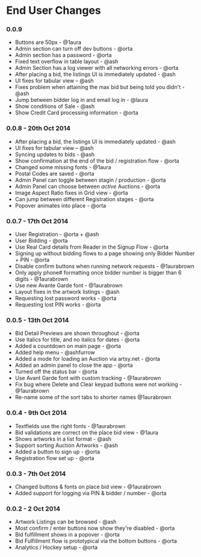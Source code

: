 # End User Changes

### 0.0.9 

* Buttons are 50px - @1aura
* Admin section can turn off dev buttons - @orta
* Admin section has a password - @orta
* Fixed text overflow in table layout - @ash
* Admin Section has a log viewer with all networking errors - @orta
* After placing a bid, the listings UI is immediately updated - @ash
* UI fixes for tabular view – @ash
* Fixes problem when attaining the max bid but being told you didn't - @ash
* Jump between bidder log in and email log in - @laura
* Show conditions of Sale - @ash
* Show Credit Card processing information - @orta

### 0.0.8 - 20th Oct 2014

* After placing a bid, the listings UI is immediately updated - @ash
* UI fixes for tabular view – @ash
* Syncing updates to bids - @ash
* Show confirmation at the end of the bid / registration flow - @orta
* Changed some missing fonts - @1aura
* Postal Codes are saved - @orta
* Admin Panel can toggle between stagin / production - @orta
* Admin Panel can choose between _active_ Auctions - @orta
* Image Aspect Ratio fixes in Grid view - @orta
* Can jump between different Registration stages - @orta
* Popover animates into place - @orta


### 0.0.7 - 17th Oct 2014

* User Registration - @orta + @ash
* User Bidding - @orta
* Use Real Card details from Reader in the Signup Flow - @orta
* Signing up without bidding flows to a page showing only Bidder Number + PIN - @orta
* Disable confirm buttons when running network requests - @1aurabrown
* Only apply phone# formatting once bidder number is bigger than 6 digits - @1aurabrown
* Use new Avante Garde font - @1aurabrown
* Layout fixes in the artwork listings - @ash
* Requesting lost password works - @orta
* Requesting lost PIN works - @orta

### 0.0.5 - 13th Oct 2014

* Bid Detail Previews are shown throughout - @orta
* Use italics for title, and no italics for dates - @orta
* Added a countdown on main page - @orta
* Added help menu - @ashfurrow
* Added a mode for loading an Auction via artsy.net - @orta
* Added an admin panel to close the app - @orta
* Turned off the status bar - @orta
* Use Avant Garde font with custom tracking - @1aurabrown
* Fix bug where Delete and Clear keypad buttons were not working - @1aurabrown
* Re-name some of the sort tabs to shorter names @1aurabrown

### 0.0.4 - 9th Oct 2014

* Textfields use the right fonts - @1aurabrown
* Bid validations are correct on the place bid view - @1aura
* Shows artworks in a list format - @ash
* Support sorting Auction Artworks - @ash
* Added a button to sign up - @orta
* Registration flow set up - @orta

### 0.0.3 - 7th Oct 2014

* Changed buttons & fonts on place bid view - @1aurabrown
* Added support for logging via PIN & bidder / number - @orta

### 0.0.2 - 2 Oct 2014

* Artwork Listings can be browsed - @ash
* Most confirm / enter buttons now show they're disabled - @orta
* Bid fulfillment shows in a popover - @orta
* Bid Fulfillment flow is prototypical via the bottom buttons - @orta
* Analytics / Hockey setup - @orta

